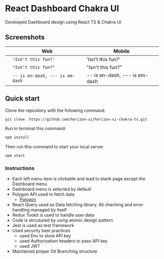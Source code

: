 # React Dashboard Chakra UI

Developed Dashboard design using React TS & Chakra UI

## Screenshots

|     | Web                             | Mobile                        |
| --- | ------------------------------- | ----------------------------- |
|     | `'Isn't this fun?'`             | 'Isn't this fun?'             |
|     | `"Isn't this fun?"`             | "Isn't this fun?"             |
|     | `-- is en-dash, --- is em-dash` | -- is en-dash, --- is em-dash |

## Quick start

Clone the repository with the following command:

```bash
git clone  https://github.com/horizon-ui/horizon-ui-chakra-ts.git
```

Run in terminal this command:

```bash
npm install
```

Then run this command to start your local server

```bash
npm start
```

### Instructions

- Each left menu item is clickable and lead to blank page except the Dashboard
  menu
- Dashboard menu is selected by default
- Polygon API used to fetch data
  - [Polygon](https://polygon.io/docs/stocks/getting-started)
- React Query used as Data fetching library. All chaching and error handling managed by itself
- Redux Tookit is used to handle user data
- Code is strcutured by using atomic design pattern
- Jest is used as test framework
- Used security best practices
  - used Env to store API key
  - used Authorization headers to pass API key
  - used JWT
- Maintained proper Git Branching structure
